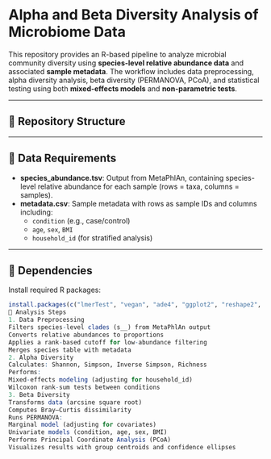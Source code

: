 # Alpha and Beta Diversity Analysis of Microbiome Data

This repository provides an R-based pipeline to analyze microbial community diversity using **species-level relative abundance data** and associated **sample metadata**. The workflow includes data preprocessing, alpha diversity analysis, beta diversity (PERMANOVA, PCoA), and statistical testing using both **mixed-effects models** and **non-parametric tests**.

---

## 📁 Repository Structure



---

## 🧬 Data Requirements

- **species_abundance.tsv**: Output from MetaPhlAn, containing species-level relative abundance for each sample (rows = taxa, columns = samples).
- **metadata.csv**: Sample metadata with rows as sample IDs and columns including:
  - `condition` (e.g., case/control)
  - `age`, `sex`, `BMI`
  - `household_id` (for stratified analysis)

---

## 🔧 Dependencies

Install required R packages:

```r
install.packages(c("lmerTest", "vegan", "ade4", "ggplot2", "reshape2", "dplyr", "ggpubr", "tidyr", "RColorBrewer"))
🧪 Analysis Steps
1. Data Preprocessing
Filters species-level clades (s__) from MetaPhlAn output
Converts relative abundances to proportions
Applies a rank-based cutoff for low-abundance filtering
Merges species table with metadata
2. Alpha Diversity
Calculates: Shannon, Simpson, Inverse Simpson, Richness
Performs:
Mixed-effects modeling (adjusting for household_id)
Wilcoxon rank-sum tests between conditions
3. Beta Diversity
Transforms data (arcsine square root)
Computes Bray–Curtis dissimilarity
Runs PERMANOVA:
Marginal model (adjusting for covariates)
Univariate models (condition, age, sex, BMI)
Performs Principal Coordinate Analysis (PCoA)
Visualizes results with group centroids and confidence ellipses
